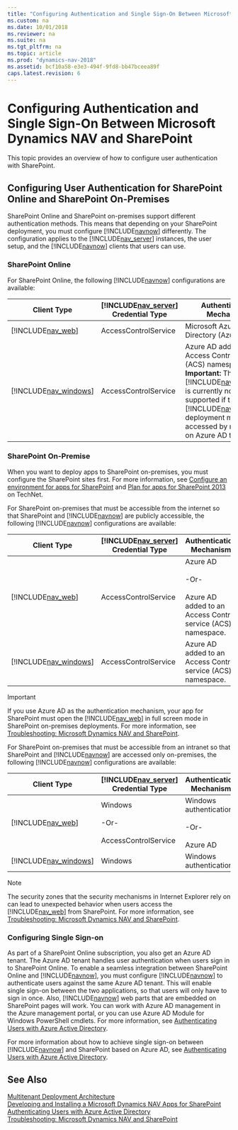 ```yaml
---
title: "Configuring Authentication and Single Sign-On Between Microsoft Dynamics NAV and SharePoint"
ms.custom: na
ms.date: 10/01/2018
ms.reviewer: na
ms.suite: na
ms.tgt_pltfrm: na
ms.topic: article
ms.prod: "dynamics-nav-2018"
ms.assetid: bcf10a58-e3e3-494f-9fd8-bb47bceea89f
caps.latest.revision: 6
---
```

# Configuring Authentication and Single Sign-On Between Microsoft Dynamics NAV and SharePoint
This topic provides an overview of how to configure user authentication with SharePoint.  
  
## Configuring User Authentication for SharePoint Online and SharePoint On-Premises  
 SharePoint Online and SharePoint on-premises support different authentication methods. This means that depending on your SharePoint deployment, you must configure [!INCLUDE[navnow](includes/navnow_md.md)] differently. The configuration applies to the [!INCLUDE[nav_server](includes/nav_server_md.md)] instances, the user setup, and the [!INCLUDE[navnow](includes/navnow_md.md)] clients that users can use.  
  
### SharePoint Online  
 For SharePoint Online, the following [!INCLUDE[navnow](includes/navnow_md.md)] configurations are available:  
  
|Client Type|[!INCLUDE[nav_server](includes/nav_server_md.md)] Credential Type|Authentication Mechanism|  
|-----------------|----------------------------------------------|------------------------------|  
|[!INCLUDE[nav_web](includes/nav_web_md.md)]|AccessControlService|Microsoft Azure Active Directory \(Azure AD\)|  
|[!INCLUDE[nav_windows](includes/nav_windows_md.md)]|AccessControlService|Azure AD added to an Access Control service \(ACS\) namespace. **Important:**  The [!INCLUDE[nav_windows](includes/nav_windows_md.md)] is currently not supported if the [!INCLUDE[navnow](includes/navnow_md.md)] deployment must be accessed by more than on Azure AD tenant.|  
  
### SharePoint On-Premise  
 When you want to deploy apps to SharePoint on-premises, you must configure the SharePoint sites first. For more information, see [Configure an environment for apps for SharePoint](http://go.microsoft.com/fwlink/?LinkId=324962) and [Plan for apps for SharePoint 2013](http://go.microsoft.com/fwlink/?LinkId=324963) on TechNet.  
  
 For SharePoint on-premises that must be accessible from the internet so that SharePoint and [!INCLUDE[navnow](includes/navnow_md.md)] are publicly accessible, the following [!INCLUDE[navnow](includes/navnow_md.md)] configurations are available:  
  
|Client Type|[!INCLUDE[nav_server](includes/nav_server_md.md)] Credential Type|Authentication Mechanism|  
|-----------------|----------------------------------------------|------------------------------|  
|[!INCLUDE[nav_web](includes/nav_web_md.md)]|AccessControlService|Azure AD<br /><br /> -Or-<br /><br /> Azure AD added to an Access Control service \(ACS\) namespace.|  
|[!INCLUDE[nav_windows](includes/nav_windows_md.md)]|AccessControlService|Azure AD added to an Access Control service \(ACS\) namespace.|  
  
> [!IMPORTANT]  
>  If you use Azure AD as the authentication mechanism, your app for SharePoint must open the [!INCLUDE[nav_web](includes/nav_web_md.md)] in full screen mode in SharePoint on-premises deployments. For more information, see [Troubleshooting: Microsoft Dynamics NAV and SharePoint](Troubleshooting--Microsoft-Dynamics-NAV-and-SharePoint.md).  
  
 For SharePoint on-premises that must be accessible from an intranet so that SharePoint and [!INCLUDE[navnow](includes/navnow_md.md)] are accessed only on-premises, the following [!INCLUDE[navnow](includes/navnow_md.md)] configurations are available:  
  
|Client Type|[!INCLUDE[nav_server](includes/nav_server_md.md)] Credential Type|Authentication Mechanism|  
|-----------------|----------------------------------------------|------------------------------|  
|[!INCLUDE[nav_web](includes/nav_web_md.md)]|Windows<br /><br /> -Or-<br /><br /> AccessControlService|Windows authentication<br /><br /> -Or-<br /><br /> Azure AD|  
|[!INCLUDE[nav_windows](includes/nav_windows_md.md)]|Windows|Windows authentication|  
  
> [!NOTE]  
>  The security zones that the security mechanisms in Internet Explorer rely on can lead to unexpected behavior when users access the [!INCLUDE[nav_web](includes/nav_web_md.md)] from SharePoint. For more information, see [Troubleshooting: Microsoft Dynamics NAV and SharePoint](Troubleshooting--Microsoft-Dynamics-NAV-and-SharePoint.md).  
  
### Configuring Single Sign-on  
 As part of a SharePoint Online subscription, you also get an Azure AD tenant. The Azure AD tenant handles user authentication when users sign in to SharePoint Online. To enable a seamless integration between SharePoint Online and [!INCLUDE[navnow](includes/navnow_md.md)], you must configure [!INCLUDE[navnow](includes/navnow_md.md)] to authenticate users against the same Azure AD tenant. This will enable single sign-on between the two applications, so that users will only have to sign in once. Also, [!INCLUDE[navnow](includes/navnow_md.md)] web parts that are embedded on SharePoint pages will work. You can work with Azure AD management in the Azure management portal, or you can use Azure AD Module for Windows PowerShell cmdlets. For more information, see [Authenticating Users with Azure Active Directory](Authenticating-Users-with-Azure-Active-Directory.md).  
  
 For more information about how to achieve single sign-on between [!INCLUDE[navnow](includes/navnow_md.md)] and SharePoint based on Azure AD, see [Authenticating Users with Azure Active Directory](Authenticating-Users-with-Azure-Active-Directory.md).  
  
## See Also  
 [Multitenant Deployment Architecture](Multitenant-Deployment-Architecture.md)   
 [Developing and Installing a Microsoft Dynamics NAV Apps for SharePoint](Developing-and-Installing-a-Microsoft-Dynamics-NAV-Apps-for-SharePoint.md)   
 [Authenticating Users with Azure Active Directory](Authenticating-Users-with-Azure-Active-Directory.md)   
 [Troubleshooting: Microsoft Dynamics NAV and SharePoint](Troubleshooting--Microsoft-Dynamics-NAV-and-SharePoint.md)